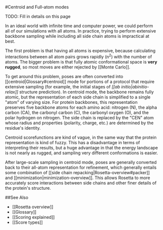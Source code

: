#Centroid and Full-atom modes

TODO: Fill in details on this page

In an ideal world with infinite time and computer power, we could perform all of our simulations with all atoms. In practice, trying to perform extensive backbone sampling while including all side chain atoms is impractical at best. 

The first problem is that having all atoms is expensive, because calculating interactions between all atom pairs grows rapidly (n<sup>2</sup>) with the number of atoms. 
The bigger problem is that fully atomic conformational space is **very rugged**, so most moves are either rejected by [[Monte Carlo]].

To get around this problem, poses are often converted into [[centroid|Glossary#centroid]] mode for portions of a protocol that require extensive sampling (for example, the initial stages of *[[ab initio|abinitio-relax]]* structure prediction).  In centroid mode, the backbone remains fully atomic, but the representation of each side chain is simplified to a single "atom" of varying size. For protein backbones, this representation preserves five backbone atoms for each amino acid: nitrogen (N), the alpha carbon (CA), the carbonyl carbon (C), the carbonyl oxygen (O), and the polar hydrogen on nitrogen. The side chain is replaced by the "CEN" atom whose radius and properties (polarity, charge, etc.) are determined by the residue's identity.

Centroid scorefunctions are kind of vague, in the same way that the protein representation is kind of fuzzy. 
This has a disadvantage in terms of interpreting their results, but a huge advantage in that the energy landscape is not nearly as rugged, and sampling very different conformations is easier.

After large-scale sampling in centroid mode, poses are generally converted back to their all-atom representation for refinement, which generally entails some combination of [[side chain repacking|Rosetta-overview#packer]] and [[minimization|minimization-overview]]. This allows Rosetta to more accurately score interactions between side chains and other finer details of the protein's structure.

##See Also

* [[Rosetta overview]]
* [[Glossary]]
* [[Scoring explained]]
* [[Score types]]

<!--- Gollum search optimization keywords
centroid
centroid
centroid
centroid
centroid
centroid
centroid
centroid
centroid
centroid
centroid
centroid
centroid
centroid
centroid
full atom
full atom
full atom
full atom
full atom
full atom
full atom
full atom
full atom
full atom
full atom
full atom
full atom
full atom
full atom
full atom
fullatom
fullatom
fullatom
fullatom
fullatom
fullatom
fullatom
fullatom
fullatom
fullatom
fullatom
fullatom
fullatom
fullatom
fullatom
fullatom 
--->


